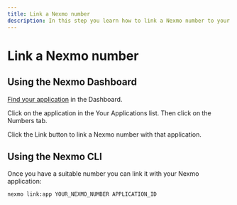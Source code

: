 ```yaml
---
title: Link a Nexmo number
description: In this step you learn how to link a Nexmo number to your application.
---
```


# Link a Nexmo number

## Using the Nexmo Dashboard

[Find your application](https://dashboard.nexmo.com/voice/your-applications) in the Dashboard.

Click on the application in the Your Applications list. Then click on the Numbers tab.

Click the Link button to link a Nexmo number with that application.

## Using the Nexmo CLI

Once you have a suitable number you can link it with your Nexmo application:

```
nexmo link:app YOUR_NEXMO_NUMBER APPLICATION_ID
```
